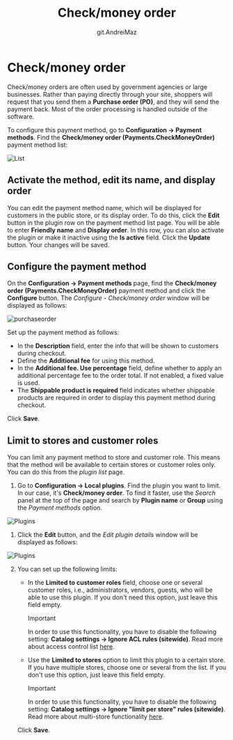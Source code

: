 ﻿---
title: Check/money order
uid: en/getting-started/configure-payments/payment-methods/check-money-order
author: git.AndreiMaz
contributors: git.DmitriyKulagin, git.exileDev, git.ivkadp, git.mariannk
---

# Check/money order

Check/money orders are often used by government agencies or large businesses. Rather than paying directly through your site, shoppers will request that you send them a **Purchase order (PO)**, and they will send the payment back. Most of the order processing is handled outside of the software.

To configure this payment method, go to **Configuration → Payment methods**. Find the **Check/money order (Payments.CheckMoneyOrder)** payment method list:

![List](_static/check-money-order/list.jpg)

## Activate the method, edit its name, and display order

You can edit the payment method name, which will be displayed for customers in the public store, or its display order. To do this, click the **Edit** button in the plugin row on the payment method list page. You will be able to enter **Friendly name** and **Display order**. In this row, you can also activate the plugin or make it inactive using the **Is active** field. Click the **Update** button. Your changes will be saved.

## Configure the payment method

On the **Configuration → Payment methods** page, find the **Check/money order (Payments.CheckMoneyOrder)** payment method and click the **Configure** button. The *Configure - Check/money order* window will be displayed as follows:

![purchaseorder](_static/check-money-order/purchaseorder.png)

Set up the payment method as follows:

* In the **Description** field, enter the info that will be shown to customers during checkout.
* Define the **Additional fee** for using this method.
* In the **Additional fee. Use percentage** field, define whether to apply an additional percentage fee to the order total. If not enabled, a fixed value is used.
* The **Shippable product is required** field indicates whether shippable products are required in order to display this payment method during checkout.

Click **Save**.

## Limit to stores and customer roles

You can limit any payment method to store and customer role. This means that the method will be available to certain stores or customer roles only. You can do this from the *plugin list* page.

1. Go to **Configuration → Local plugins**. Find the plugin you want to limit. In our case, it's **Check/money order**. To find it faster, use the *Search* panel at the top of the page and search by **Plugin name** or **Group** using the *Payment methods* option.

![Plugins](_static/check-money-order/plugin.jpg)

1. Click the **Edit** button, and the *Edit plugin details* window will be displayed as follows:

![Plugins](_static/check-money-order/edit.jpg)

2. You can set up the following limits:

	* In the **Limited to customer roles** field, choose one or several customer roles, i.e., administrators, vendors, guests, who will be able to use this plugin. If you don't need this option, just leave this field empty.

		> [!Important]
		> In order to use this functionality, you have to disable the following setting: **Catalog settings → Ignore ACL rules (sitewide)**. Read more about access control list [here](xref:en/running-your-store/customer-management/access-control-list).

	* Use the **Limited to stores** option to limit this plugin to a certain store. If you have multiple stores, choose one or several from the list. If you don't use this option, just leave this field empty.

		> [!Important]
		> In order to use this functionality, you have to disable the following setting: **Catalog settings → Ignore "limit per store" rules (sitewide)**. Read more about multi-store functionality [here](xref:en/getting-started/advanced-configuration/multi-store).

	Click **Save**.
